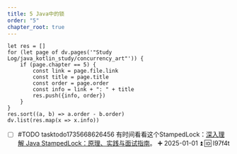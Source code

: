 ```yaml
---
title: 5 Java中的锁
order: "5"
chapter_root: true
---
```


```dataviewjs
let res = []
for (let page of dv.pages('"Study Log/java_kotlin_study/concurrency_art"')) {
	if (page.chapter == 5) {
		const link = page.file.link
		const title = page.title
		const order = page.order
		const info = link + ": " + title
		res.push({info, order})
	}
}
res.sort((a, b) => a.order - b.order)
dv.list(res.map(x => x.info))
```

- [ ] #TODO tasktodo1735668626456 有时间看看这个StampedLock：[深入理解 Java StampedLock：原理、实践与面试指南](https://mp.weixin.qq.com/s/vuTQ8Khu1r5PjBmD0OaJEw)。 ➕ 2025-01-01 ⏫ 🆔 l97f4t 